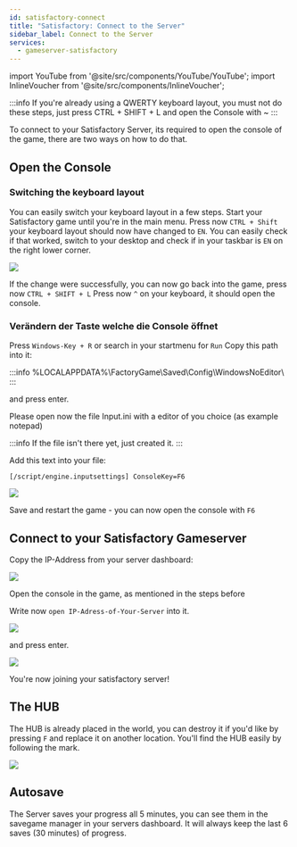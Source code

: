```yaml
---
id: satisfactory-connect
title: "Satisfactory: Connect to the Server"
sidebar_label: Connect to the Server
services:
  - gameserver-satisfactory
---
```


import YouTube from '@site/src/components/YouTube/YouTube';
import InlineVoucher from '@site/src/components/InlineVoucher';

<YouTube videoId="EC4FXT5Mwb8" imageSrc="https://screensaver01.zap-hosting.com/index.php/s/2tJwRJe9dbfgLBE/preview" title="How to create a Satisfactory Server at ZAP and upload your own save-game" description="Feel like you understand better when you see things in action? We’ve got you! Dive into our video that breaks it all down for you. Whether you're in a rush or just prefer to soak up information in the most engaging way possible!"/>

:::info
If you're already using a QWERTY keyboard layout, you must not do these steps, just press CTRL + SHIFT + L and open the Console with ~
:::

To connect to your Satisfactory Server, its required to open the console of the game, there are two ways on how to do that.

<InlineVoucher />

## Open the Console

### Switching the keyboard layout
You can easily switch your keyboard layout in a few steps.
Start your Satisfactory game until you're in the main menu.
Press now `CTRL + Shift` your keyboard layout should now have changed to `EN`.
You can easily check if that worked, switch to your desktop and check if in your taskbar is `EN` on the right lower corner.

![](https://screensaver01.zap-hosting.com/index.php/s/bq9baKmtrA34LXx/preview)

If the change were successfully, you can now go back into the game, press now `CTRL + SHIFT + L`
Press now `^` on your keyboard, it should open the console.

### Verändern der Taste welche die Console öffnet
Press `Windows-Key + R` or search in your startmenu for `Run`
Copy this path into it:

:::info
%LOCALAPPDATA%\FactoryGame\Saved\Config\WindowsNoEditor\ 
:::

and press enter.

Please open now the file Input.ini with a editor of you choice (as example notepad)

:::info
If the file isn't there yet, just created it.
:::

Add this text into your file:

`[/script/engine.inputsettings]
ConsoleKey=F6`

![](https://screensaver01.zap-hosting.com/index.php/s/MkcZMMpmzZHaYcy/preview)

Save and restart the game - you can now open the console with `F6`

## Connect to your Satisfactory Gameserver
Copy the IP-Address from your server dashboard:

![](https://screensaver01.zap-hosting.com/index.php/s/7KJPTHTx4NJ8B3M/preview)

Open the console in the game, as mentioned in the steps before

Write now `open IP-Adress-of-Your-Server` into it.

![](https://screensaver01.zap-hosting.com/index.php/s/8dY8WTsS9ewQSGJ/preview)

and press enter.

![](https://screensaver01.zap-hosting.com/index.php/s/4isZiiDJrDwC7wE/preview)

You're now joining your satisfactory server!

## The HUB
The HUB is already placed in the world, you can destroy it if you'd like by pressing `F` and replace it on another location.
You'll find the HUB easily by following the mark.

![](https://screensaver01.zap-hosting.com/index.php/s/EfmqDj78SiTeNtf/preview)

## Autosave
The Server saves your progress all 5 minutes, you can see them in the savegame manager in your servers dashboard.
It will always keep the last 6 saves (30 minutes) of progress.

